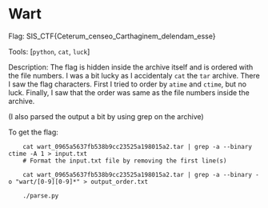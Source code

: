 # Wart

Flag: SIS_CTF{Ceterum_censeo_Carthaginem_delendam_esse}

Tools: [`python`, `cat`, `luck`]

Description:
The flag is hidden inside the archive itself and is ordered with the file numbers.
I was a bit lucky as I accidentaly `cat` the `tar` archive.
There I saw the flag characters.
First I tried to order by `atime` and `ctime`, but no luck.
Finally, I saw that the order was same as the file numbers inside the archive.

(I also parsed the output a bit by using grep on the archive)

To get the flag:
```
    cat wart_0965a5637fb538b9cc23525a198015a2.tar | grep -a --binary ctime -A 1 > input.txt
    # Format the input.txt file by removing the first line(s)

    cat wart_0965a5637fb538b9cc23525a198015a2.tar | grep -a --binary -o "wart/[0-9][0-9]*" > output_order.txt

    ./parse.py
```